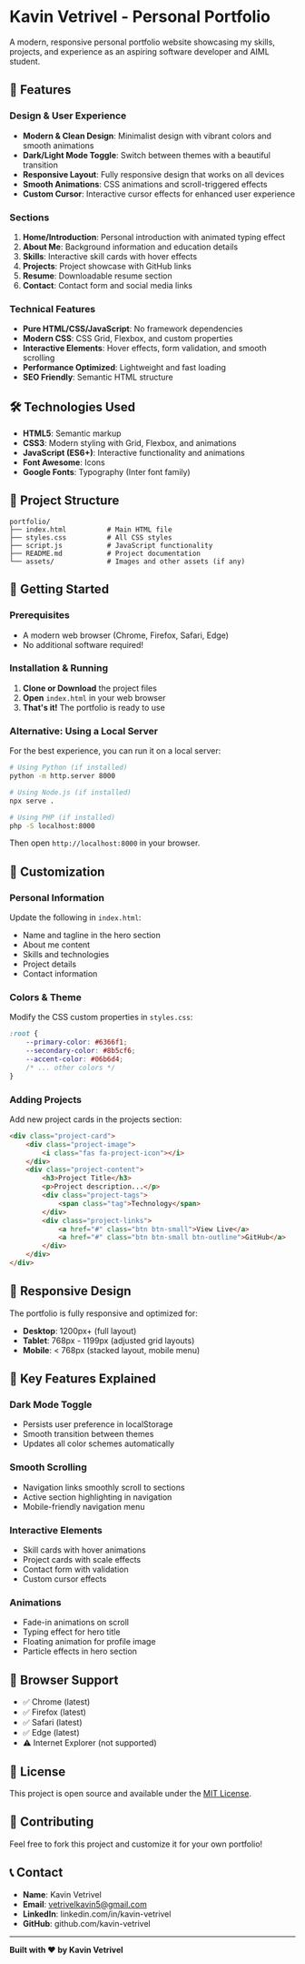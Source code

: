 # Kavin Vetrivel - Personal Portfolio

A modern, responsive personal portfolio website showcasing my skills, projects, and experience as an aspiring software developer and AIML student.

## 🚀 Features

### Design & User Experience
- **Modern & Clean Design**: Minimalist design with vibrant colors and smooth animations
- **Dark/Light Mode Toggle**: Switch between themes with a beautiful transition
- **Responsive Layout**: Fully responsive design that works on all devices
- **Smooth Animations**: CSS animations and scroll-triggered effects
- **Custom Cursor**: Interactive cursor effects for enhanced user experience

### Sections
1. **Home/Introduction**: Personal introduction with animated typing effect
2. **About Me**: Background information and education details
3. **Skills**: Interactive skill cards with hover effects
4. **Projects**: Project showcase with GitHub links
5. **Resume**: Downloadable resume section
6. **Contact**: Contact form and social media links

### Technical Features
- **Pure HTML/CSS/JavaScript**: No framework dependencies
- **Modern CSS**: CSS Grid, Flexbox, and custom properties
- **Interactive Elements**: Hover effects, form validation, and smooth scrolling
- **Performance Optimized**: Lightweight and fast loading
- **SEO Friendly**: Semantic HTML structure

## 🛠️ Technologies Used

- **HTML5**: Semantic markup
- **CSS3**: Modern styling with Grid, Flexbox, and animations
- **JavaScript (ES6+)**: Interactive functionality and animations
- **Font Awesome**: Icons
- **Google Fonts**: Typography (Inter font family)

## 📁 Project Structure

```
portfolio/
├── index.html          # Main HTML file
├── styles.css          # All CSS styles
├── script.js           # JavaScript functionality
├── README.md           # Project documentation
└── assets/             # Images and other assets (if any)
```

## 🚀 Getting Started

### Prerequisites
- A modern web browser (Chrome, Firefox, Safari, Edge)
- No additional software required!

### Installation & Running

1. **Clone or Download** the project files
2. **Open** `index.html` in your web browser
3. **That's it!** The portfolio is ready to use

### Alternative: Using a Local Server

For the best experience, you can run it on a local server:

```bash
# Using Python (if installed)
python -m http.server 8000

# Using Node.js (if installed)
npx serve .

# Using PHP (if installed)
php -S localhost:8000
```

Then open `http://localhost:8000` in your browser.

## 🎨 Customization

### Personal Information
Update the following in `index.html`:
- Name and tagline in the hero section
- About me content
- Skills and technologies
- Project details
- Contact information

### Colors & Theme
Modify the CSS custom properties in `styles.css`:
```css
:root {
    --primary-color: #6366f1;
    --secondary-color: #8b5cf6;
    --accent-color: #06b6d4;
    /* ... other colors */
}
```

### Adding Projects
Add new project cards in the projects section:
```html
<div class="project-card">
    <div class="project-image">
        <i class="fas fa-project-icon"></i>
    </div>
    <div class="project-content">
        <h3>Project Title</h3>
        <p>Project description...</p>
        <div class="project-tags">
            <span class="tag">Technology</span>
        </div>
        <div class="project-links">
            <a href="#" class="btn btn-small">View Live</a>
            <a href="#" class="btn btn-small btn-outline">GitHub</a>
        </div>
    </div>
</div>
```

## 📱 Responsive Design

The portfolio is fully responsive and optimized for:
- **Desktop**: 1200px+ (full layout)
- **Tablet**: 768px - 1199px (adjusted grid layouts)
- **Mobile**: < 768px (stacked layout, mobile menu)

## 🌟 Key Features Explained

### Dark Mode Toggle
- Persists user preference in localStorage
- Smooth transition between themes
- Updates all color schemes automatically

### Smooth Scrolling
- Navigation links smoothly scroll to sections
- Active section highlighting in navigation
- Mobile-friendly navigation menu

### Interactive Elements
- Skill cards with hover animations
- Project cards with scale effects
- Contact form with validation
- Custom cursor effects

### Animations
- Fade-in animations on scroll
- Typing effect for hero title
- Floating animation for profile image
- Particle effects in hero section

## 🔧 Browser Support

- ✅ Chrome (latest)
- ✅ Firefox (latest)
- ✅ Safari (latest)
- ✅ Edge (latest)
- ⚠️ Internet Explorer (not supported)

## 📄 License

This project is open source and available under the [MIT License](LICENSE).

## 🤝 Contributing

Feel free to fork this project and customize it for your own portfolio!

## 📞 Contact

- **Name**: Kavin Vetrivel
- **Email**: vetrivelkavin5@gmail.com
- **LinkedIn**: linkedin.com/in/kavin-vetrivel
- **GitHub**: github.com/kavin-vetrivel

---

**Built with ❤️ by Kavin Vetrivel** 
